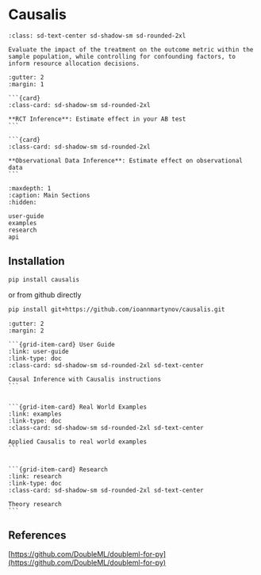 
# Causalis

```{container} hero
:class: sd-text-center sd-shadow-sm sd-rounded-2xl

Evaluate the impact of the treatment on the outcome metric within the sample population, while controlling for confounding factors, to inform resource allocation decisions.
````

````{grid} 2
:gutter: 2
:margin: 1

```{card}
:class-card: sd-shadow-sm sd-rounded-2xl

**RCT Inference**: Estimate effect in your AB test
```

```{card}
:class-card: sd-shadow-sm sd-rounded-2xl

**Observational Data Inference**: Estimate effect on observational data
```
````

```{toctree}
:maxdepth: 1
:caption: Main Sections
:hidden:

user-guide
examples
research
api
```

## Installation

```bash
pip install causalis
```
or from github directly
```bash
pip install git+https://github.com/ioannmartynov/causalis.git
```



````{grid} 1
:gutter: 2
:margin: 2

```{grid-item-card} User Guide
:link: user-guide
:link-type: doc
:class-card: sd-shadow-sm sd-rounded-2xl sd-text-center

Causal Inference with Causalis instructions
```


```{grid-item-card} Real World Examples
:link: examples
:link-type: doc
:class-card: sd-shadow-sm sd-rounded-2xl sd-text-center

Applied Causalis to real world examples
```


```{grid-item-card} Research
:link: research
:link-type: doc
:class-card: sd-shadow-sm sd-rounded-2xl sd-text-center

Theory research
```
````
## References

[https://github.com/DoubleML/doubleml-for-py](https://github.com/DoubleML/doubleml-for-py)